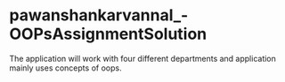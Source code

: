 # pawanshankarvannal_-OOPsAssignmentSolution
The application will work with four different departments and application mainly uses concepts of oops.
